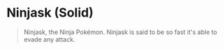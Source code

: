 # Ninjask (Solid)

> Ninjask, the Ninja Pokémon. Ninjask is said to be so fast it's able to evade any attack.
